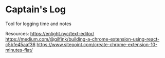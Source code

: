 # Captain's Log
Tool for logging time and notes

Resources:
https://enlight.nyc/text-editor/
https://medium.com/@gilfink/building-a-chrome-extension-using-react-c5bfe45aaf36
https://www.sitepoint.com/create-chrome-extension-10-minutes-flat/